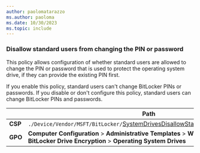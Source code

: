 ```yaml
---
author: paolomatarazzo
ms.author: paoloma
ms.date: 10/30/2023
ms.topic: include
---
```


### Disallow standard users from changing the PIN or password

This policy allows configuration of whether standard users are allowed to change the PIN or password that is used to protect the operating system drive, if they can provide the existing PIN first.

If you enable this policy, standard users can't change BitLocker PINs or passwords.
If you disable or don't configure this policy, standard users can change BitLocker PINs and passwords.

|  | Path |
|--|--|
| **CSP** | `./Device/Vendor/MSFT/BitLocker/`[SystemDrivesDisallowStandardUsersCanChangePIN](/windows/client-management/mdm/bitlocker-csp#systemdrivesdisallowstandarduserscanchangepin) |
| **GPO** | **Computer Configuration** > **Administrative Templates** > **Windows Components** > **BitLocker Drive Encryption** > **Operating System Drives** |
